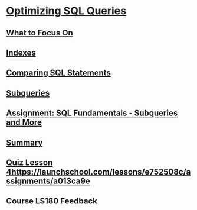 # [Optimizing SQL Queries](https://launchschool.com/lessons/e752508c/assignments)

## [What to Focus On](https://launchschool.com/lessons/e752508c/assignments/f3ea9b49)

## [Indexes](https://launchschool.com/lessons/e752508c/assignments/17c58bc3)

## [Comparing SQL Statements	](https://launchschool.com/lessons/e752508c/assignments/87715c5f)


## [Subqueries](https://launchschool.com/lessons/e752508c/assignments/2009d549)
## [Assignment: SQL Fundamentals - Subqueries and More	](https://launchschool.com/lessons/e752508c/assignments/2b21b1ec)
## [Summary](https://launchschool.com/lessons/e752508c/assignments/d91090ce)
## [Quiz Lesson 4](https://launchschool.com/lessons/e752508c/assignments/a013ca9e)https://launchschool.com/lessons/e752508c/assignments/a013ca9e
## Course LS180 Feedback
